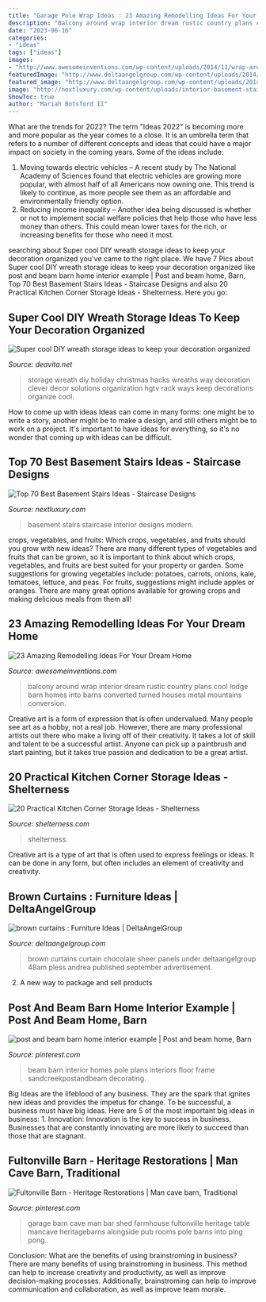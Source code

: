 ```yaml
---
title: "Garage Pole Wrap Ideas : 23 Amazing Remodelling Ideas For Your Dream Home"
description: "Balcony around wrap interior dream rustic country plans cool lodge barn homes into barns converted turned houses metal mountains conversion"
date: "2023-06-16"
categories:
- "ideas"
tags: ["ideas"]
images:
- "http://www.awesomeinventions.com/wp-content/uploads/2014/11/wrap-around-balcony.jpg"
featuredImage: "http://www.deltaangelgroup.com/wp-content/uploads/2014/06/brown-curtains-1024x1462.jpg"
featured_image: "http://www.deltaangelgroup.com/wp-content/uploads/2014/06/brown-curtains-1024x1462.jpg"
image: "http://nextluxury.com/wp-content/uploads/interior-basement-staircase-design.jpg"
ShowToc: true
author: "Mariah Botsford II"
---
```



What are the trends for 2022?
The term "Ideas 2022" is becoming more and more popular as the year comes to a close. It is an umbrella term that refers to a number of different concepts and ideas that could have a major impact on society in the coming years. Some of the ideas include: 
1) Moving towards electric vehicles – A recent study by The National Academy of Sciences found that electric vehicles are growing more popular, with almost half of all Americans now owning one. This trend is likely to continue, as more people see them as an affordable and environmentally friendly option. 
2) Reducing income inequality – Another idea being discussed is whether or not to implement social welfare policies that help those who have less money than others. This could mean lower taxes for the rich, or increasing benefits for those who need it most.

	

		
searching about Super cool DIY wreath storage ideas to keep your decoration organized you've came to the right place. We have 7 Pics about Super cool DIY wreath storage ideas to keep your decoration organized like post and beam barn home interior example | Post and beam home, Barn, Top 70 Best Basement Stairs Ideas - Staircase Designs and also 20 Practical Kitchen Corner Storage Ideas - Shelterness. Here you go:
		
    
## Super Cool DIY Wreath Storage Ideas To Keep Your Decoration Organized

<img loading=lazy src="https://deavita.net/wp-content/uploads/2018/11/cool-and-easy-DIY-wreath-storage-ideas-clothes-rack.jpg" onerror="this.onerror=null;this.src='https://tse4.mm.bing.net/th?id=OIP.9jLOduTPuO61uU6qaMimhwHaJ4&amp;pid=15.1';" alt="Super cool DIY wreath storage ideas to keep your decoration organized">

_Source: deavita.net_

>storage wreath diy holiday christmas hacks wreaths way decoration clever decor solutions organization hgtv rack ways keep decorations organize cool. 

	

How to come up with ideas
Ideas can come in many forms: one might be to write a story, another might be to make a design, and still others might be to work on a project. It's important to have ideas for everything, so it's no wonder that coming up with ideas can be difficult.

    
## Top 70 Best Basement Stairs Ideas - Staircase Designs

<img loading=lazy src="http://nextluxury.com/wp-content/uploads/interior-basement-staircase-design.jpg" onerror="this.onerror=null;this.src='https://tse4.mm.bing.net/th?id=OIP.fuqwJ4yRGIMjpGC_NXcpWgAAAA&amp;pid=15.1';" alt="Top 70 Best Basement Stairs Ideas - Staircase Designs">

_Source: nextluxury.com_

>basement stairs staircase interior designs modern. 

	

crops, vegetables, and fruits: Which crops, vegetables, and fruits should you grow with new ideas?
There are many different types of vegetables and fruits that can be grown, so it is important to think about which crops, vegetables, and fruits are best suited for your property or garden. Some suggestions for growing vegetables include: potatoes, carrots, onions, kale, tomatoes, lettuce, and peas. For fruits, suggestions might include apples or oranges. There are many great options available for growing crops and making delicious meals from them all!

    
## 23 Amazing Remodelling Ideas For Your Dream Home

<img loading=lazy src="http://www.awesomeinventions.com/wp-content/uploads/2014/11/wrap-around-balcony.jpg" onerror="this.onerror=null;this.src='https://tse2.mm.bing.net/th?id=OIP.hjJhgODmoVrPF9DaF_Gy_gHaLF&amp;pid=15.1';" alt="23 Amazing Remodelling Ideas For Your Dream Home">

_Source: awesomeinventions.com_

>balcony around wrap interior dream rustic country plans cool lodge barn homes into barns converted turned houses metal mountains conversion. 

	

Creative art is a form of expression that is often undervalued. Many people see art as a hobby, not a real job. However, there are many professional artists out there who make a living off of their creativity. It takes a lot of skill and talent to be a successful artist. Anyone can pick up a paintbrush and start painting, but it takes true passion and dedication to be a great artist.

    
## 20 Practical Kitchen Corner Storage Ideas - Shelterness

<img loading=lazy src="https://i.shelterness.com/2016/12/13-narrow-corner-cabinet-with-drawers.jpg" onerror="this.onerror=null;this.src='https://tse3.mm.bing.net/th?id=OIP.kK8Pvj0hluOw2xZfAJVl_gHaLG&amp;pid=15.1';" alt="20 Practical Kitchen Corner Storage Ideas - Shelterness">

_Source: shelterness.com_

>shelterness. 

	

Creative art is a type of art that is often used to express feelings or ideas. It can be done in any form, but often includes an element of creativity and creativity.

    
## Brown Curtains : Furniture Ideas | DeltaAngelGroup

<img loading=lazy src="http://www.deltaangelgroup.com/wp-content/uploads/2014/06/brown-curtains-1024x1462.jpg" onerror="this.onerror=null;this.src='https://tse2.mm.bing.net/th?id=OIP.8y1xtGqRtez3OuAyrDk6mwHaKk&amp;pid=15.1';" alt="brown curtains : Furniture Ideas | DeltaAngelGroup">

_Source: deltaangelgroup.com_

>brown curtains curtain chocolate sheer panels under deltaangelgroup 48am pless andrea published september advertisement. 

	

2. A new way to package and sell products

    
## Post And Beam Barn Home Interior Example | Post And Beam Home, Barn

<img loading=lazy src="https://i.pinimg.com/originals/d1/17/35/d11735c3281a4a5ff2fddef1e3338e36.jpg" onerror="this.onerror=null;this.src='https://tse2.mm.bing.net/th?id=OIP.su4i2DbyvgvmT3GfPhJOFAHaHN&amp;pid=15.1';" alt="post and beam barn home interior example | Post and beam home, Barn">

_Source: pinterest.com_

>beam barn interior homes pole plans interiors floor frame sandcreekpostandbeam decorating. 

	

Big Ideas are the lifeblood of any business. They are the spark that ignites new ideas and provides the impetus for change. To be successful, a business must have big ideas. Here are 5 of the most important big ideas in business: 1. Innovation: Innovation is the key to success in business. Businesses that are constantly innovating are more likely to succeed than those that are stagnant. 
    
## Fultonville Barn - Heritage Restorations | Man Cave Barn, Traditional

<img loading=lazy src="https://i.pinimg.com/736x/bc/e6/41/bce641d9e290f94ddfd719bd02bbd152--rustic-family-rooms-family-room-design.jpg" onerror="this.onerror=null;this.src='https://tse2.mm.bing.net/th?id=OIP.K6CGmIxB_q82BbxXB35tIQEyDL&amp;pid=15.1';" alt="Fultonville Barn - Heritage Restorations | Man cave barn, Traditional">

_Source: pinterest.com_

>garage barn cave man bar shed farmhouse fultonville heritage table mancave heritagebarns alongside pub rooms pole barns into ping pong. 

	

Conclusion: What are the benefits of using brainstroming in business?
There are many benefits of using brainstroming in business. This method can help to increase creativity and productivity, as well as improve decision-making processes. Additionally, brainstroming can help to improve communication and collaboration, as well as improve team morale.

